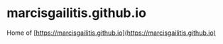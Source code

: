 # marcisgailitis.github.io
Home of [https://marcisgailitis.github.io](https://marcisgailitis.github.io)
